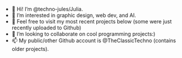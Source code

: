 - 👋 Hi! I’m @techno-jules/Julia.
- 👀 I’m interested in graphic design, web dev, and AI.
- 🌱 Feel free to visit my most recent projects below (some were just recently uploaded to Github)
- 💞️ I’m looking to collaborate on cool programming projects:)
- 📫 My public/other Github account is @TheClassicTechno (contains older projects).

<!---
techno-jules/techno-jules is a ✨ special ✨ repository because its `README.md` (this file) appears on your GitHub profile.
You can click the Preview link to take a look at your changes.
--->
